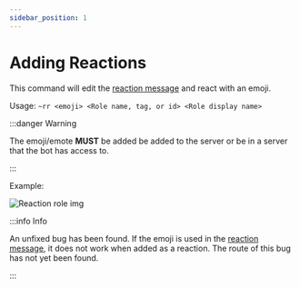 ```yaml
---
sidebar_position: 1
---
```


# Adding Reactions

This command will edit the [reaction message](/Reaction-Roles/reaction-message) and react with an emoji.

Usage: `~rr <emoji> <Role name, tag, or id> <Role display name>`

:::danger Warning

The emoji/emote **MUST** be added be added to the server or be in a server that the bot has access to.

:::

Example:

![Reaction role img](/img/Reactionrole.png)

:::info Info

An unfixed bug has been found. If the emoji is used in the [reaction message](/Reaction-Roles/reaction-message), it does not work when added as a reaction. The route of this bug has not yet been found.

:::
